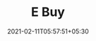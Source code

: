 ---
title: "E Buy"
date: 2021-02-11T05:57:51+05:30
description: An E-commerce clothing website built without using any JS frameworks.
link: 
repo: https://github.com/g-savitha/E-Buy
pinned: true
weight: 2
---